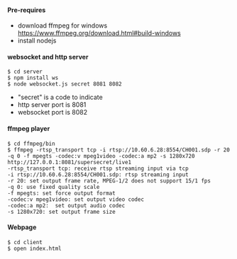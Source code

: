 #### Pre-requires
* download ffmpeg for windows
https://www.ffmpeg.org/download.html#build-windows
* install nodejs

#### websocket and http server
```
$ cd server
$ npm install ws
$ node websocket.js secret 8081 8082
```
* "secret" is a code to indicate 
* http server port is 8081
* websocket port is 8082

#### ffmpeg player
```
$ cd ffmpeg/bin
$ ffmpeg -rtsp_transport tcp -i rtsp://10.60.6.28:8554/CH001.sdp -r 20 -q 0 -f mpegts -codec:v mpeg1video -codec:a mp2 -s 1280x720 http://127.0.0.1:8081/supersecret/live1
-rtsp_transport tcp: receive rtsp streaming input via tcp
-i rtsp://10.60.6.28:8554/CH001.sdp: rtsp streaming input
-r 20: set output frame rate, MPEG-1/2 does not support 15/1 fps
-q 0: use fixed quality scale
-f mpegts: set force output format
-codec:v mpeg1video: set output video codec
-codec:a mp2:  set output audio codec
-s 1280x720: set output frame size
```

#### Webpage
```
$ cd client
$ open index.html
```